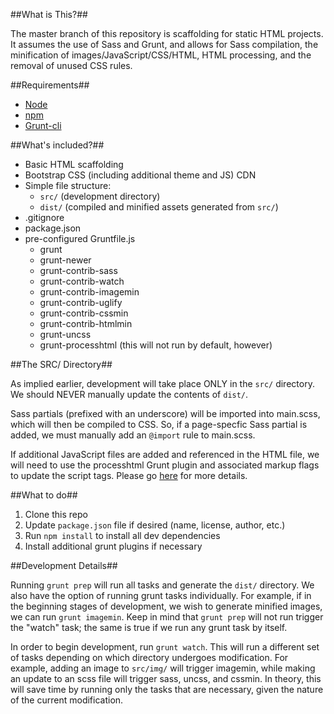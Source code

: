 ##What is This?##

The master branch of this repository is scaffolding for static HTML projects. It assumes the use of Sass and Grunt, and allows for Sass compilation, the minification of images/JavaScript/CSS/HTML, HTML processing, and the removal of unused CSS rules.

##Requirements##

* [Node](https://nodejs.org/en/)
* [npm](https://www.npmjs.com/)
* [Grunt-cli](http://gruntjs.com/getting-started)

##What's included?##

* Basic HTML scaffolding
* Bootstrap CSS (including additional theme and JS) CDN
* Simple file structure:
  * `src/` (development directory)
  * `dist/` (compiled and minified assets generated from `src/`)
* .gitignore
* package.json
* pre-configured Gruntfile.js
  * grunt
  * grunt-newer
  * grunt-contrib-sass
  * grunt-contrib-watch
  * grunt-contrib-imagemin
  * grunt-contrib-uglify
  * grunt-contrib-cssmin
  * grunt-contrib-htmlmin
  * grunt-uncss
  * grunt-processhtml (this will not run by default, however)
  
##The SRC/ Directory##

As implied earlier, development will take place ONLY in the `src/` directory. We should NEVER manually update the contents of `dist/`.

Sass partials (prefixed with an underscore) will be imported into main.scss, which will then be compiled to CSS. So, if a page-specfic Sass partial is added, we must manually add an `@import` rule to main.scss.

If additional JavaScript files are added and referenced in the HTML file, we will need to use the processhtml Grunt plugin and associated markup flags to update the script tags. Please go [here](https://github.com/dciccale/grunt-processhtml) for more details.

##What to do##

1. Clone this repo
2. Update `package.json` file if desired (name, license, author, etc.)
3. Run `npm install` to install all dev dependencies
4. Install additional grunt plugins if necessary

##Development Details##

Running `grunt prep` will run all tasks and generate the `dist/` directory. We also have the option of running grunt tasks individually. For example, if in the beginning stages of development, we wish to generate minified images, we can run `grunt imagemin`. Keep in mind that `grunt prep` will not run trigger the "watch" task; the same is true if we run any grunt task by itself.

In order to begin development, run `grunt watch`. This will run a different set of tasks depending on which directory undergoes modification. For example, adding an image to `src/img/` will trigger imagemin, while making an update to an scss file will trigger sass, uncss, and cssmin. In theory, this will save time by running only the tasks that are necessary, given the nature of the current modification.
